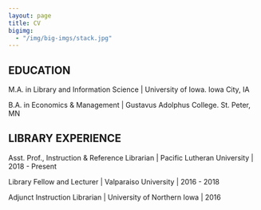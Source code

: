 ```yaml
---
layout: page
title: CV
bigimg:
  - "/img/big-imgs/stack.jpg"
---
```


## EDUCATION

M.A. in Library and Information Science | University of Iowa. Iowa City, IA

B.A. in Economics & Management | Gustavus Adolphus College. St. Peter, MN

## LIBRARY EXPERIENCE

Asst. Prof., Instruction & Reference Librarian | Pacific Lutheran University | 2018 - Present

Library Fellow and Lecturer | Valparaiso University | 2016 - 2018

Adjunct Instruction Librarian | University of Northern Iowa | 2016
